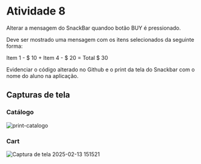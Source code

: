 # Atividade 8
Alterar a mensagem do SnackBar quandoo botão BUY é pressionado.

Deve ser mostrado uma mensagem com os itens selecionados da seguinte forma:

Item 1 - $ 10 + Item 4 - $ 20 = Total $ 30

Evidenciar o código alterado no Github e o print da tela do Snackbar com o nome do aluno na aplicação.

## Capturas de tela
### Catálogo
![print-catalogo](https://github.com/user-attachments/assets/f76035e4-b805-41eb-89c9-6ad992d169a2)

### Cart
![Captura de tela 2025-02-13 151521](https://github.com/user-attachments/assets/1c5e93ca-c4c6-4884-8022-d0e0dca90098)
